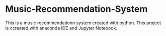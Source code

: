 # Music-Recommendation-System
This is a music recommendationn system created with python.
This project is ccreated with anaconda IDE and Jupyter Notebook.

